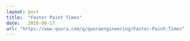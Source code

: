 ```yaml
---
layout: post
title:  "Faster Paint Times"
date:   2016-08-17
url: "https://www.quora.com/q/quoraengineering/Faster-Paint-Times"
---
```

